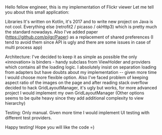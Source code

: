 Hello fellow engineer, this is my implementation of Flickr viewer
Let me tell you about this small application:

Libraries
It's written on Kotlin, it's 2017 and to write new project on Java is not cool. Everything else (retrofit2 / picasso / okHttp3) which is pretty much the standard nowadays. Also I've added paper (https://github.com/pilgr/Paper) as a replacement of shared preferences (I tend to avoid them since API is ugly and there are some issues in case of multi process app)

Architecture:
I've decided to keep it as simple as possible the only «innovation» is binders - handy subclass from ViewHolder and providers which contains all the loading logic. I absolutely insist on separation loading from adapters but have doubts about my implementation -- given more time I would choose more flexible option. Also I've faced problem of keeping aspect ratio of the images on the page and after reading stack overflow decided to hack GridLayoutManager, it's ugly but works, for more advanced project I would implement my own GridLayoutManager (Other options seems to be quite heavy since they add additional complexity to view hierarchy)

Testing:
Only manual. Given more time I would implement UI testing with different test providers.

Happy testing!
Hope you will like the code =)
